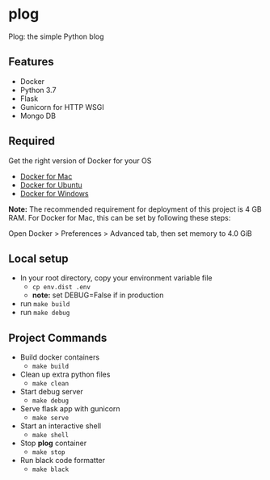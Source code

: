 # plog
Plog: the simple Python blog 

## Features
- Docker
- Python 3.7
- Flask
- Gunicorn for HTTP WSGI
- Mongo DB

## Required
Get the right version of Docker for your OS
- [Docker for Mac](https://docs.docker.com/docker-for-mac/install/)
- [Docker for Ubuntu](https://docs.docker.com/install/linux/docker-ce/ubuntu/)
- [Docker for Windows](https://docs.docker.com/docker-for-windows/install/)

**Note:** The recommended requirement for deployment of this project is 4 GB RAM.
For Docker for Mac, this can be set by following these steps:

Open Docker > Preferences > Advanced tab, then set memory to 4.0 GiB

## Local setup
- In your root directory, copy your environment variable file
  - `cp env.dist .env`
  - **note:** set DEBUG=False if in production
- run `make build`
- run `make debug`

## Project Commands
- Build docker containers
  - `make build`
- Clean up extra python files
  - `make clean`
- Start debug server
  - `make debug`
- Serve flask app with gunicorn
  - `make serve`
- Start an interactive shell
  - `make shell`
- Stop **plog** container
  - `make stop`
- Run black code formatter
  - `make black`



